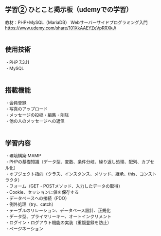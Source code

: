 ## 学習② ひとこと掲示板（udemyでの学習）
教材：PHP+MySQL（MariaDB） Webサーバーサイドプログラミング入門<br>
https://www.udemy.com/share/101XkAAEYZeVpRRXkJ/
<br><br>

## 使用技術
・PHP 7.3.11<br>
・MySQL<br>
<br>

## 搭載機能
・会員登録<br>
・写真のアップロード<br>
・メッセージの投稿・編集・削除<br>
・他の人のメッセージへの返信<br>
<br>

## 学習内容
・環境構築:MAMP<br>
・PHPの基礎知識（データ型、変数、条件分岐、繰り返し処理、配列、カプセル化）<br>
・オブジェクト指向（クラス、インスタンス、メソッド、継承、this、コンストラクタ）<br>
・フォーム（GET・POSTメソッド、入力したデータの取得）<br>
・Cookie、セッションに値を保存する<br>
・データベースへの接続（PDO）<br>
・例外処理（try、catch）<br>
・テーブルのリレーション、データベース設計、正規化<br>
・データ型、プライマリーキー、オートインクリメント<br>
・ログイン・ログアウト機能の実装（重複登録を防止）<br>
・ページネーション
